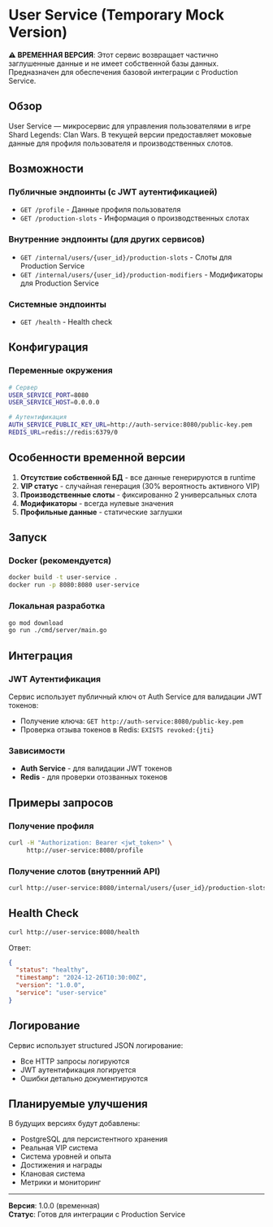 # User Service (Temporary Mock Version)

**⚠️ ВРЕМЕННАЯ ВЕРСИЯ**: Этот сервис возвращает частично заглушенные данные и не имеет собственной базы данных. Предназначен для обеспечения базовой интеграции с Production Service.

## Обзор

User Service — микросервис для управления пользователями в игре Shard Legends: Clan Wars. В текущей версии предоставляет моковые данные для профиля пользователя и производственных слотов.

## Возможности

### Публичные эндпоинты (с JWT аутентификацией)
- `GET /profile` - Данные профиля пользователя
- `GET /production-slots` - Информация о производственных слотах

### Внутренние эндпоинты (для других сервисов)
- `GET /internal/users/{user_id}/production-slots` - Слоты для Production Service
- `GET /internal/users/{user_id}/production-modifiers` - Модификаторы для Production Service

### Системные эндпоинты
- `GET /health` - Health check

## Конфигурация

### Переменные окружения

```bash
# Сервер
USER_SERVICE_PORT=8080
USER_SERVICE_HOST=0.0.0.0

# Аутентификация
AUTH_SERVICE_PUBLIC_KEY_URL=http://auth-service:8080/public-key.pem
REDIS_URL=redis://redis:6379/0
```

## Особенности временной версии

1. **Отсутствие собственной БД** - все данные генерируются в runtime
2. **VIP статус** - случайная генерация (30% вероятность активного VIP)
3. **Производственные слоты** - фиксированно 2 универсальных слота
4. **Модификаторы** - всегда нулевые значения
5. **Профильные данные** - статические заглушки

## Запуск

### Docker (рекомендуется)
```bash
docker build -t user-service .
docker run -p 8080:8080 user-service
```

### Локальная разработка
```bash
go mod download
go run ./cmd/server/main.go
```

## Интеграция

### JWT Аутентификация
Сервис использует публичный ключ от Auth Service для валидации JWT токенов:
- Получение ключа: `GET http://auth-service:8080/public-key.pem`
- Проверка отзыва токенов в Redis: `EXISTS revoked:{jti}`

### Зависимости
- **Auth Service** - для валидации JWT токенов
- **Redis** - для проверки отозванных токенов

## Примеры запросов

### Получение профиля
```bash
curl -H "Authorization: Bearer <jwt_token>" \
     http://user-service:8080/profile
```

### Получение слотов (внутренний API)
```bash
curl http://user-service:8080/internal/users/{user_id}/production-slots
```

## Health Check

```bash
curl http://user-service:8080/health
```

Ответ:
```json
{
  "status": "healthy",
  "timestamp": "2024-12-26T10:30:00Z",
  "version": "1.0.0",
  "service": "user-service"
}
```

## Логирование

Сервис использует structured JSON логирование:
- Все HTTP запросы логируются
- JWT аутентификация логируется
- Ошибки детально документируются

## Планируемые улучшения

В будущих версиях будут добавлены:
- PostgreSQL для персистентного хранения
- Реальная VIP система
- Система уровней и опыта
- Достижения и награды
- Клановая система
- Метрики и мониторинг

---

**Версия**: 1.0.0 (временная)  
**Статус**: Готов для интеграции с Production Service